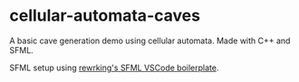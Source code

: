 # cellular-automata-caves
A basic cave generation demo using cellular automata. Made with C++ and SFML.

SFML setup using [rewrking's SFML VSCode boilerplate](https://github.com/rewrking/sfml-vscode-boilerplate).
